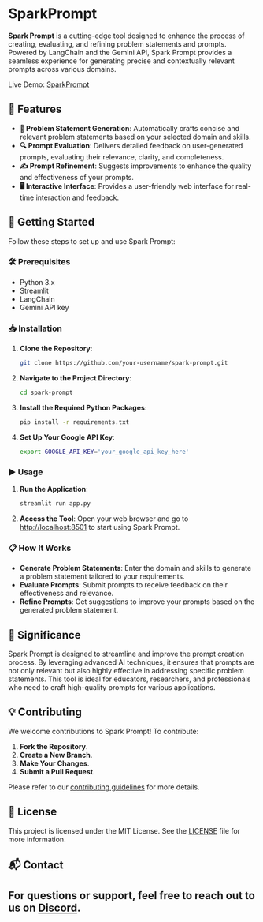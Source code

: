 # SparkPrompt

**Spark Prompt** is a cutting-edge tool designed to enhance the process of creating, evaluating, and refining problem statements and prompts. Powered by LangChain and the Gemini API, Spark Prompt provides a seamless experience for generating precise and contextually relevant prompts across various domains.

Live Demo: <a href="https://sparkprompt.streamlit.app/">SparkPrompt</a>

## 🌟 Features

- **📝 Problem Statement Generation**: Automatically crafts concise and relevant problem statements based on your selected domain and skills.
- **🔍 Prompt Evaluation**: Delivers detailed feedback on user-generated prompts, evaluating their relevance, clarity, and completeness.
- **✍️ Prompt Refinement**: Suggests improvements to enhance the quality and effectiveness of your prompts.
- **🖥️ Interactive Interface**: Provides a user-friendly web interface for real-time interaction and feedback.

## 🚀 Getting Started

Follow these steps to set up and use Spark Prompt:

### 🛠️ Prerequisites

- Python 3.x
- Streamlit
- LangChain
- Gemini API key

### 📥 Installation

1. **Clone the Repository**:

   ```bash
   git clone https://github.com/your-username/spark-prompt.git
   ```

2. **Navigate to the Project Directory**:

   ```bash
   cd spark-prompt
   ```

3. **Install the Required Python Packages**:

   ```bash
   pip install -r requirements.txt
   ```

4. **Set Up Your Google API Key**:

   ```bash
   export GOOGLE_API_KEY='your_google_api_key_here'
   ```

### ▶️ Usage

1. **Run the Application**:

   ```bash
   streamlit run app.py
   ```

2. **Access the Tool**: Open your web browser and go to [http://localhost:8501](http://localhost:8501) to start using Spark Prompt.

### 📋 How It Works

- **Generate Problem Statements**: Enter the domain and skills to generate a problem statement tailored to your requirements.
- **Evaluate Prompts**: Submit prompts to receive feedback on their effectiveness and relevance.
- **Refine Prompts**: Get suggestions to improve your prompts based on the generated problem statement.

## 🎯 Significance

Spark Prompt is designed to streamline and improve the prompt creation process. By leveraging advanced AI techniques, it ensures that prompts are not only relevant but also highly effective in addressing specific problem statements. This tool is ideal for educators, researchers, and professionals who need to craft high-quality prompts for various applications.

## 💡 Contributing

We welcome contributions to Spark Prompt! To contribute:

1. **Fork the Repository**.
2. **Create a New Branch**.
3. **Make Your Changes**.
4. **Submit a Pull Request**.

Please refer to our [contributing guidelines](CONTRIBUTING.md) for more details.

## 📝 License

This project is licensed under the MIT License. See the [LICENSE](LICENSE) file for more information.

## 📬 Contact

For questions or support, feel free to reach out to us on [Discord](https://discord.gg/HKscyfKb).
---
